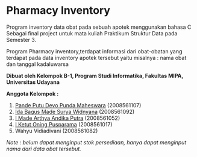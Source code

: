 # Pharmacy Inventory

Program inventory data obat pada sebuah apotek menggunakan bahasa C
Sebagai final project untuk mata kuliah Praktikum Struktur Data pada Semester 3.

Program Pharmacy inventory,terdapat informasi dari  obat-obatan yang terdapat pada data inventory  apotek tersebut yaitu misalnya : nama obat dan tanggal kadaluwarsa


**Dibuat oleh Kelompok B-1, Program Studi Informatika, Fakultas MIPA, Universitas Udayana**

**Anggota Kelompok :**

1. [Pande Putu Devo Punda Maheswara](https://github.com/maheswaradevo/) (2008561107)
2. [Ida Bagus Made Surya Widnyana](https://github.com/odesurya/) (2008561092)
3. [I Made Arthya Andika Putra](https://github.com/mistykz/) (2008561052)
4. [I Ketut Oning Pusparama](https://github.com/iktoning/) (2008561017)
5. Wahyu Vidiadivani (2008561082)

_Note : belum dapat menginput stok persediaan, hanya dapat menginput nama dari data obat tersebut._
